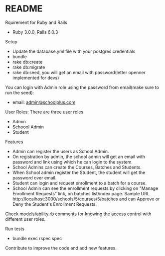# README

Rquirement for Ruby and Rails
* Ruby 3.0.0, Rails 6.0.3

Setup
- Update the database.yml file with your postgres credentials
- bundle
- rake db:create
- rake db:migrate
- rake db:seed, you will get an email with password(letter openner implemented for devs) 

You can login with Admin role using the password from email(make sure to run the seed):
- email: admin@schoolplus.com

User Roles: There are three user roles
- Admin
- Schoool Admin
- Student

Features
- Admin can register the users as School Admin.
- On registration by admin, the school admin will get an email with password and link using which he can login to the system.
- School Admins can create the Courses, Batches and Students.
- When School admin register the Student, the student will get the password over email.
- Student can login and request enrollment to a batch for a course.
- School Admin can see the enrollment requests by clicking on "Manage Enrollment Requests" link, on batches list/index page. Sample URL http://localhost:3000/schools/5/courses/5/batches and can Approve or Deny the Student's Enrollment Requests.

Check models/ability.rb comments for knowing the access control with different user roles. 

Run tests
- bundle exec rspec spec

Contribute to improve the code and add new features.
